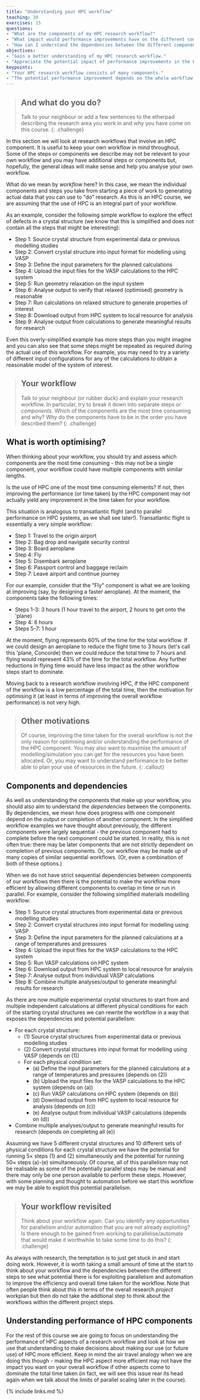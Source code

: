 ```yaml
---
title: "Understanding your HPC workflow"
teaching: 30
exercises: 15
questions:
- "What are the components of my HPC research workflow?"
- "What impact would performance improvements have on the different components?"
- "How can I understand the dependencies between the different components?"
objectives:
- "Gain a better understanding of my HPC research workflow."
- "Appreciate the potential impact of performance improvements in the HPC research workflow."
keypoints:
- "Your HPC research workflow consists of many components."
- "The potential performance improvement depends on the whole workflow, not just the individual component."
---
```


> ## And what do you do?
> Talk to your neighbour or add a few sentences to the etherpad describing the research
> area you work in and why you have come on this course.
{: .challenge}

In this section we will look at research workflows that involve an HPC component. It
is useful to keep your own workflow in mind throughout. Some of the steps or components
we describe may not be relevant to your own workflow and you may have additional steps or
components but, hopefully, the general ideas will make sense and help you analyse your
own workflow.

What do we mean by *workflow* here? In this case, we mean the individual components and
steps you take from starting a piece of work to generating actual data that you can use
to "do" research. As this is an HPC course, we are assuming that the use of HPC is an 
integral part of your workflow.

As an example, consider the following simple workflow to
explore the effect of defects in a crystal structure (we know that this is simplified
and does not contain all the steps that might be interesting):

 - Step 1: Source crystal structure from experimental data or previous modelling studies
 - Step 2: Convert crystal structure into input format for modelling using VASP
 - Step 3: Define the input parameters for the planned calculations
 - Step 4: Upload the input files for the VASP calculations to the HPC system
 - Step 5: Run geometry relaxation on the input system
 - Step 6: Analyse output to verify that relaxed (optimised) geometry is reasonable
 - Step 7: Run calculations on relaxed structure to generate properties of interest
 - Step 8: Download output from HPC system to local resource for analysis
 - Step 9: Analyse output from calculations to generate meaningful results for research

Even this overly-simplified example has more steps than you might imagine and you can
also see that some steps might be repeated as required during the actual use of this
workflow. For example, you may need to try a variety of different input configurations
for any of the calculations to obtain a reasonable model of the system of interest.

> ## Your workflow
> Talk to your neighbour (or rubber duck) and explain your research workflow. In particular,
> try to break it down into separate steps or *components*. Which of the components are the
> most time consuming and why? Why do the components have to be in the order you have
> described them?
{: .challenge}

## What is worth optimising?

When thinking about your workflow, you should try and assess which components are the most
time consuming - this may not be a single component, your workflow could have multiple 
components with similar lengths.

Is the use of HPC one of the most time consuming elements? If not, then improving the
performance (or time taken) by the HPC component may not actually yield any improvement
in the time taken for your workflow.

This situation is analogous to transatlantic flight (and to parallel performance on HPC
systems, as we shall see later!). Transatlantic flight is essentially a very simple 
workflow:

- Step 1: Travel to the origin airport
- Step 2: Bag drop and navigate security control
- Step 3: Board aeroplane
- Step 4: Fly
- Step 5: Disembark aeroplane
- Step 6: Passport control and baggage reclaim
- Step 7: Leave airport and continue journey

For our example, consider that the "Fly" component is what we are looking at improving
(say, by designing a faster aeroplane). At the moment, the components take the following
times:

- Steps 1-3: 3 hours (1 hour travel to the airport, 2 hours to get onto the 'plane)
- Step 4: 6 hours
- Steps 5-7: 1 hour

At the moment, flying represents 60% of the time for the total workflow. If we could
design an aeroplane to reduce the flight time to 3 hours (let's call this 'plane,
Concorde) then we could reduce the total time to 7 hours and flying would represent
43% of the time for the total workflow. Any further reductions in flying time would
have less impact as the other workflow steps start to dominate.

Moving back to a research workflow involving HPC, if the HPC component of the 
workflow is a low percentage of the total time, then the motivation for optimising
it (at least in terms of improving the overall workflow performance) is not very high.

> ## Other motivations
> Of course, improving the time taken for the overall workflow is not the only
> reason for optimising and/or understanding the performance of the HPC component.
> You may also want to maximise the amount of modelling/simulation you can get
> for the resources you have been allocated. Or, you may want to understand performance
> to be better able to plan your use of resources in the future.
{: .callout} 

## Components and dependencies

As well as understanding the components that make up your workflow, you should also
aim to understand the *dependencies* between the components. By dependencies, we mean
how does progress with one component depend on the output or completion of another
component. In the simplified workflow examples we have thought about previously, the
different components were largely sequential - the previous component had to complete before
the next component could be started. In reality, this is not often true: there may be later
components that are not strictly dependent on completion of previous components. Or, 
our workflow may be made up of many copies of similar sequential workflows. (Or, even 
a combination of both of these options.)

When we do not have strict sequential dependencies between components of our workflows
then there is the potential to make the workflow more efficient by allowing different
components to overlap in time or run in parallel. For example, consider the following
simplified materials modelling workflow:

 - Step 1: Source crystal structures from experimental data or previous modelling studies
 - Step 2: Convert crystal structures into input format for modelling using VASP
 - Step 3: Define the input parameters for the planned calculations at a range of temperatures and pressures
 - Step 4: Upload the input files for the VASP calculations to the HPC system
 - Step 5: Run VASP calculations on HPC system
 - Step 6: Download output from HPC system to local resource for analysis
 - Step 7: Analyse output from individual VASP calculations
 - Step 8: Combine multiple analyses/output to generate meaningful results for research

As there are now multiple experimental crystal structures to start from and 
multiple independent calculations at different physical conditions for each of
the starting crystal structures we can rewrite the workflow in a way that 
exposes the dependencies and potential parallelism:

- For each crystal structure:
  - (1) Source crystal structures from experimental data or previous modelling studies
  - (2) Convert crystal structures into input format for modelling using VASP (depends on (1))
  - For each physical condition set:
    - (a) Define the input parameters for the planned calculations at a range of temperatures and pressures (depends on (2))
    - (b) Upload the input files for the VASP calculations to the HPC system (depends on (a))
    - (c) Run VASP calculations on HPC system (depends on (b))
    - (d) Download output from HPC system to local resource for analysis (depends on (c))
    - (e) Analyse output from individual VASP calculations (depends on (d))
- Combine multiple analyses/output to generate meaningful results for research (depends on completing all (e))

Assuming we have 5 different crystal structures and 10 different sets of physical conditions 
for each crystal structure we have the potential for running 5&times; steps (1) and (2) 
simultaneously and the potential for running 50&times; steps (a)-(e) simultaneously. 
Of course, all of this parallelism may not be realisable as some of the potentially parallel
steps may be manual and there may only be one person available to perform these steps. However,
with some planning and thought to automation before we start this workflow we may be able
to exploit this potential parallelism.

> ## Your workflow revisited
> Think about your workflow again. Can you identify any opportunities for parallelism
> and/or automation that you are not already exploiting? Is there enough to be gained
> from working to parallelise/automate that would make it worthwhile to take some time
> to do this?
{: .challenge}

As always with research, the temptation is to just get stuck in and start doing work. However,
it is worth taking a small amount of time at the start to think about your workflow and 
the dependencies between the different steps to see what potential there is for 
exploiting parallelism and automation to improve the efficiency and overall time taken
for the workflow. Note that often people think about this in terms of the overall 
research *project* workplan but then do not take the addtional step to think about the
workflows within the different project steps.

## Understanding performance of HPC components

For the rest of this course we are going to focus on understanding the performance
of HPC aspects of a research workflow and look at how we use that understanding to
make decisions about making our use (or future use) of HPC more efficient. Keep in 
mind the air travel analogy when we are doing this though - making the
HPC aspect more efficient may not have the impact you want on your overall workflow
if other aspects come to dominate the total time taken (in fact, we will see this 
issue rear its head again when we talk about the limits of parallel scaling later
in the course).


{% include links.md %}